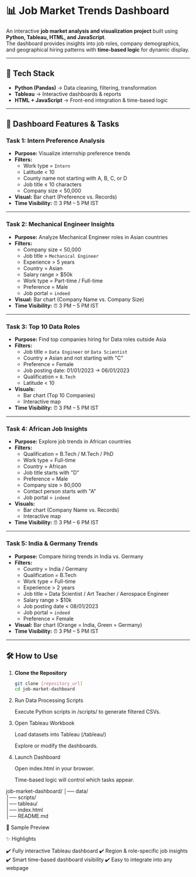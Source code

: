 # 📊 Job Market Trends Dashboard

An interactive **job market analysis and visualization project** built using **Python, Tableau, HTML, and JavaScript**.  
The dashboard provides insights into job roles, company demographics, and geographical hiring patterns with **time-based logic** for dynamic display.

---

## 🚀 Tech Stack

- **Python (Pandas)** → Data cleaning, filtering, transformation  
- **Tableau** → Interactive dashboards & reports  
- **HTML + JavaScript** → Front-end integration & time-based logic  

---

## 📌 Dashboard Features & Tasks

### **Task 1: Intern Preference Analysis**
- **Purpose:** Visualize internship preference trends  
- **Filters:**  
  - Work type = `Intern`  
  - Latitude < 10  
  - County name not starting with A, B, C, or D  
  - Job title ≤ 10 characters  
  - Company size < 50,000  
- **Visual:** Bar chart (Preference vs. Records)  
- **Time Visibility:** ⏰ 3 PM – 5 PM IST  

---

### **Task 2: Mechanical Engineer Insights**
- **Purpose:** Analyze Mechanical Engineer roles in Asian countries  
- **Filters:**  
  - Company size < 50,000  
  - Job title = `Mechanical Engineer`  
  - Experience > 5 years  
  - Country = Asian  
  - Salary range > $50k  
  - Work type = Part-time / Full-time  
  - Preference = Male  
  - Job portal = `indeed`  
- **Visual:** Bar chart (Company Name vs. Company Size)  
- **Time Visibility:** ⏰ 3 PM – 5 PM IST  

---

### **Task 3: Top 10 Data Roles**
- **Purpose:** Find top companies hiring for Data roles outside Asia  
- **Filters:**  
  - Job title = `Data Engineer` or `Data Scientist`  
  - Country ≠ Asian and not starting with "C"  
  - Preference = Female  
  - Job posting date: 01/01/2023 → 06/01/2023  
  - Qualification = `B.Tech`  
  - Latitude < 10  
- **Visuals:**  
  - Bar chart (Top 10 Companies)  
  - Interactive map  
- **Time Visibility:** ⏰ 3 PM – 5 PM IST  

---

### **Task 4: African Job Insights**
- **Purpose:** Explore job trends in African countries  
- **Filters:**  
  - Qualification = B.Tech / M.Tech / PhD  
  - Work type = Full-time  
  - Country = African  
  - Job title starts with "D"  
  - Preference = Male  
  - Company size > 80,000  
  - Contact person starts with "A"  
  - Job portal = `indeed`  
- **Visuals:**  
  - Bar chart (Company Name vs. Records)  
  - Interactive map  
- **Time Visibility:** ⏰ 3 PM – 6 PM IST  

---

### **Task 5: India & Germany Trends**
- **Purpose:** Compare hiring trends in India vs. Germany  
- **Filters:**  
  - Country = India / Germany  
  - Qualification = B.Tech  
  - Work type = Full-time  
  - Experience > 2 years  
  - Job title = Data Scientist / Art Teacher / Aerospace Engineer  
  - Salary range > $10k  
  - Job posting date < 08/01/2023  
  - Job portal = `indeed`  
  - Preference = Female  
- **Visual:** Bar chart (Orange = India, Green = Germany)  
- **Time Visibility:** ⏰ 3 PM – 5 PM IST  

---

## 🛠️ How to Use

1. **Clone the Repository**
   ```bash
   git clone [repository_url]
   cd job-market-dashboard

2. Run Data Processing Scripts

    Execute Python scripts in /scripts/ to generate filtered CSVs.

3. Open Tableau Workbook

    Load datasets into Tableau (/tableau/)

    Explore or modify the dashboards.

4. Launch Dashboard

    Open index.html in your browser.

    Time-based logic will control which tasks appear.



job-market-dashboard/
│── data/                
│── scripts/            
│── tableau/            
│── index.html            
│── README.md          

📸 Sample Preview


✨ Highlights

✔️ Fully interactive Tableau dashboard
✔️ Region & role-specific job insights
✔️ Smart time-based dashboard visibility
✔️ Easy to integrate into any webpage
